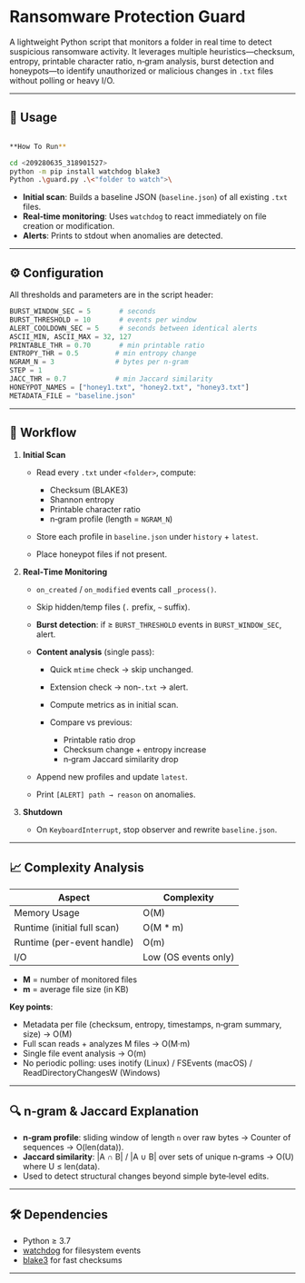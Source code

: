 # Ransomware Protection Guard

A lightweight Python script that monitors a folder in real time to detect suspicious ransomware activity. It leverages multiple heuristics—checksum, entropy, printable character ratio, n‑gram analysis, burst detection and honeypots—to identify unauthorized or malicious changes in `.txt` files without polling or heavy I/O.

---

## 📂 Usage

```bash

**How To Run**

cd <209280635_318901527>
python -m pip install watchdog blake3
Python .\guard.py .\<"folder to watch">\

```

* **Initial scan**: Builds a baseline JSON (`baseline.json`) of all existing `.txt` files.
* **Real‑time monitoring**: Uses `watchdog` to react immediately on file creation or modification.
* **Alerts**: Prints to stdout when anomalies are detected.

---

## ⚙️ Configuration

All thresholds and parameters are in the script header:

```python
BURST_WINDOW_SEC = 5       # seconds
BURST_THRESHOLD = 10       # events per window
ALERT_COOLDOWN_SEC = 5     # seconds between identical alerts
ASCII_MIN, ASCII_MAX = 32, 127
PRINTABLE_THR = 0.70       # min printable ratio
ENTROPY_THR = 0.5         # min entropy change
NGRAM_N = 3               # bytes per n‑gram
STEP = 1
JACC_THR = 0.7            # min Jaccard similarity
HONEYPOT_NAMES = ["honey1.txt", "honey2.txt", "honey3.txt"]
METADATA_FILE = "baseline.json"
```

---

## 🚀 Workflow

1. **Initial Scan**

   * Read every `.txt` under `<folder>`, compute:

     * Checksum (BLAKE3)
     * Shannon entropy
     * Printable character ratio
     * n‑gram profile (length = `NGRAM_N`)
   * Store each profile in `baseline.json` under `history` + `latest`.
   * Place honeypot files if not present.

2. **Real‑Time Monitoring**

   * `on_created` / `on_modified` events call `_process()`.
   * Skip hidden/temp files (`.` prefix, `~` suffix).
   * **Burst detection**: if ≥ `BURST_THRESHOLD` events in `BURST_WINDOW_SEC`, alert.
   * **Content analysis** (single pass):

     * Quick `mtime` check → skip unchanged.
     * Extension check → non‑`.txt` → alert.
     * Compute metrics as in initial scan.
     * Compare vs previous:

       * Printable ratio drop
       * Checksum change + entropy increase
       * n‑gram Jaccard similarity drop
   * Append new profiles and update `latest`.
   * Print `[ALERT] path → reason` on anomalies.

3. **Shutdown**

   * On `KeyboardInterrupt`, stop observer and rewrite `baseline.json`.

---

## 📈 Complexity Analysis

| **Aspect**                  | **Complexity**       |
| --------------------------- | -------------------- |
| Memory Usage                | O(M)                 |
| Runtime (initial full scan) | O(M \* m)            |
| Runtime (per-event handle)  | O(m)                 |
| I/O                         | Low (OS events only) |

* **M** = number of monitored files
* **m** = average file size (in KB)

**Key points**:

* Metadata per file (checksum, entropy, timestamps, n‑gram summary, size) → O(M)
* Full scan reads + analyzes M files → O(M·m)
* Single file event analysis → O(m)
* No periodic polling: uses inotify (Linux) / FSEvents (macOS) / ReadDirectoryChangesW (Windows)

---

## 🔍 n‑gram & Jaccard Explanation

* **n‑gram profile**: sliding window of length `n` over raw bytes → Counter of sequences → O(len(data)).
* **Jaccard similarity**:  |A ∩ B| / |A ∪ B| over sets of unique n‑grams → O(U) where U ≤ len(data).
* Used to detect structural changes beyond simple byte‑level edits.

---

## 🛠 Dependencies

* Python ≥ 3.7
* [watchdog](https://pypi.org/project/watchdog/) for filesystem events
* [blake3](https://pypi.org/project/blake3/) for fast checksums

---




